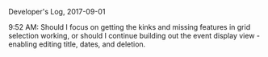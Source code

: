 Developer's Log, 2017-09-01

9:52 AM: Should I focus on getting the kinks and missing features in grid selection working, or should I continue building out the event display view - enabling editing title, dates, and deletion.
